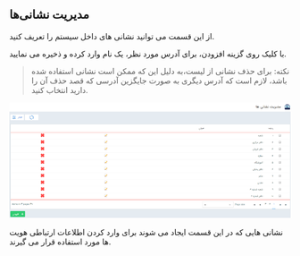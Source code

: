 ﻿## مدیریت نشانی‌ها



از این قسمت می توانید نشانی های داخل سیستم را تعریف کنید.

با کلیک روی گزینه افزودن، برای آدرس مورد نظر، یک نام وارد کرده و ذخیره می نمایید.

> نکته: برای حذف نشانی از لیست،به دلیل این که ممکن است نشانی استفاده شده باشد،  لازم است که آدرس دیگری به صورت جایگزین آدرسی که قصد حذف آن را دارید انتخاب کنید.


![](AddressManagment.png)

نشانی هایی که در این قسمت ایجاد می شوند برای وارد کردن اطلاعات ارتباطی هویت ها مورد استفاده قرار می گیرند.

